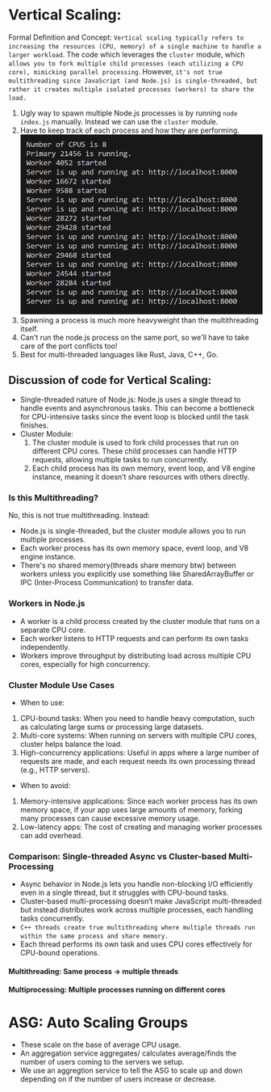 # Vertical Scaling:
Formal Definition and Concept: `Vertical scaling typically refers to increasing the resources (CPU, memory) of a single machine to handle a larger workload`. The code which leverages the `cluster` module, which `allows you to fork multiple child processes (each utilizing a CPU core), mimicking parallel processing`. However, `it's not true multithreading since JavaScript (and Node.js) is single-threaded, but rather it creates multiple isolated processes (workers) to share the load.`

1. Ugly way to spawn multiple Node.js processes is by running `node index.js` manually. Instead we can use the `cluster` module.
2. Have to keep track of each process and how they are performing.
   ![vertical-scaling](public/images/vertical-scaling.png)
3. Spawning a process is much more heavyweight than the multithreading itself.
4. Can't run the node.js process on the same port, so we'll have to take care of the port conflicts too!
5. Best for multi-threaded languages like Rust, Java, C++, Go.

## Discussion of code for Vertical Scaling:

- Single-threaded nature of Node.js:
  Node.js uses a single thread to handle events and asynchronous tasks. This can become a bottleneck for CPU-intensive tasks since the event loop is blocked until the task finishes.
- Cluster Module:
  1. The cluster module is used to fork child processes that run on different CPU cores. These child processes can handle HTTP requests, allowing multiple tasks to run concurrently.
  2. Each child process has its own memory, event loop, and V8 engine instance, meaning it doesn’t share resources with others directly.

### Is this Multithreading?

No, this is not true multithreading. Instead:

- Node.js is single-threaded, but the cluster module allows you to run multiple processes.
- Each worker process has its own memory space, event loop, and V8 engine instance.
- There's no shared memory(threads share memory btw) between workers unless you explicitly use something like SharedArrayBuffer or IPC (Inter-Process Communication) to transfer data.

### Workers in Node.js

- A worker is a child process created by the cluster module that runs on a separate CPU core.
- Each worker listens to HTTP requests and can perform its own tasks independently.
- Workers improve throughput by distributing load across multiple CPU cores, especially for high concurrency.

### Cluster Module Use Cases

- When to use:

1. CPU-bound tasks: When you need to handle heavy computation, such as calculating large sums or processing large datasets.
2. Multi-core systems: When running on servers with multiple CPU cores, cluster helps balance the load.
3. High-concurrency applications: Useful in apps where a large number of requests are made, and each request needs its own processing thread (e.g., HTTP servers).

- When to avoid:

1. Memory-intensive applications: Since each worker process has its own memory space, if your app uses large amounts of memory, forking many processes can cause excessive memory usage.
2. Low-latency apps: The cost of creating and managing worker processes can add overhead.

### Comparison: Single-threaded Async vs Cluster-based Multi-Processing

- Async behavior in Node.js lets you handle non-blocking I/O efficiently even in a single thread, but it struggles with CPU-bound tasks.
- Cluster-based multi-processing doesn’t make JavaScript multi-threaded but instead distributes work across multiple processes, each handling tasks concurrently.
- `C++ threads create true multithreading where multiple threads run within the same process and share memory.`
- Each thread performs its own task and uses CPU cores effectively for CPU-bound operations.

#### Multithreading: Same process &rarr; multiple threads

#### Multiprocessing: Multiple processes running on different cores

# ASG: Auto Scaling Groups

- These scale on the base of average CPU usage.
- An aggregation service aggregates/ calculates average/finds the number of users coming to the servers we setup.
- We use an aggregtion service to tell the ASG to scale up and down depending on if the number of users increase or decrease.
